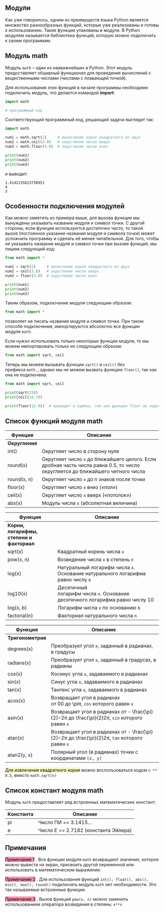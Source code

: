 ## Модули

Как уже говорилось, одним из преимуществ языка Python является множество разнообразных функций, которые уже реализованы и готовы к использованию. Такие функции упакованы в модули. В Python модулем называется библиотека функций, которую можно подключать к своим программам.

## Модуль math

Модуль `math` – один из наиважнейших в Python. Этот модуль предоставляет обширный функционал для проведения вычислений с вещественными числами (числами с плавающей точкой).

Для использования этих функций в начале программы необходимо подключить модуль, что делается командой **import**:

```python
import math

# программный код
```

Соответствующий программный код, решающий задачи выглядит так:

```python
import math

num1 = math.sqrt(2)     # вычисление корня квадратного из двух
num2 = math.ceil(3.8)   # округление числа вверх
num3 = math.floor(3.8)  # округление числа вниз

print(num1)
print(num2)
print(num3)
```

и выводит:

```no-highlight
1.4142135623730951
4
3
```

## Особенности подключения модулей

Как можно заметить из примера выше, для вызова функции мы вынуждены указывать название модуля и символ точки. С другой стороны, если функции используются достаточно часто, то такой вызов (постоянное указание названия модуля и символа точки) может усложнить программу и сделать её менее читабельной. Для того, чтобы не указывать название модуля и символ точки при вызове функций, мы пишем следующий код:

```python
from math import *

num1 = sqrt(2)     # вычисление корня квадратного из двух
num2 = ceil(3.8)   # округление числа вверх
num3 = floor(3.8)  # округление числа вниз

print(num1)
print(num2)
print(num3)
```

Таким образом, подключение модуля следующим образом:

```python
from math import *
```

позволяет не писать название модуля и символ точки. При таком способе подключения, импортируются абсолютно все функции модуля `math`.

Если нужно использовать только некоторые функции модуля, то мы можем импортировать только их следующим образом:

```python
from math import sqrt, ceil
```

Теперь мы можем вызывать функции `sqrt()` и `ceil()` без префикса `math.`, однако мы не можем вызвать функцию `floor()`, так как она не подключена:

```python
from math import sqrt, ceil

print(sqrt(25))
print(ceil(34.7))

print(floor(12.8))  # приведет к ошибке, так как функция floor не подключена
```

## Список функций модуля math

| Функция        | Описание                                                                                                                       |
| -------------- | ------------------------------------------------------------------------------------------------------------------------------ |
| **Округления** |                                                                                                                                |
| int()          | Округляет число в сторону нуля                                                                                                 |
| round(x)       | Округляет число `x` до ближайшего целого. Если дробная часть числа равна 0.5, то число округляется до ближайшего четного числа |
| round(x, n)    | Округляет число `x` до n знаков после точки                                                                                    |
| floor(x)       | Округляет число `x` вниз («пол»)                                                                                               |
| ceil(x)        | Округляет число `x` вверх («потолок»)                                                                                          |
| abs(x)         | Модуль числа `x` (абсолютная величина)                                                                                         |

| Функция                               | Описание                                                                         |
| ------------------------------------- | -------------------------------------------------------------------------------- |
| **Корни, логарифмы, степени и факториал** |                                                                                  |
| sqrt(x)                               | Квадратный корень числа `x`                                                      |
| pow(x, n)                             | Возведение числа `x` в степень `n`                                               |
| log(x)                                | Натуральный логарифм числа `x`. Основание натурального логарифма равно числу `e` |
| log10(x)                              | Десятичный логарифм числа `x`. Основание десятичного логарифма равно числу 10    |
| log(x, b)                             | Логарифм числа `x` по основанию `b`                                              |
| factorial(n)                          | Факториал натурального числа `n`                                                 |

| Функция           | Описание                                                                                        |
| ----------------- | ----------------------------------------------------------------------------------------------- |
| **Тригонометрия** |                                                                                                 |
| degrees(x)        | Преобразует угол `x`, заданный в радианах, в градусы                                            |
| radians(x)        | Преобразует угол `x`, заданный в градусах, в радианы                                            |
| cos(x)            | Косинус угла `x`, задаваемого в радианах                                                        |
| sin(x)            | Синус угла `x`, задаваемого в радианах                                                          |
| tan(x)            | Тангенс угла `x`, задаваемого в радианах                                                        |
| acos(x)           | Возвращает угол в радианах от 00 до \piπ, `cos` которого равен `x`                              |
| asin(x)           | Возвращает угол в радианах от - \frac{\pi}{2}−2π​ до \frac{\pi}{2}2π​, `sin` которого равен `x` |
| atan(x)           | Возвращает угол в радианах от - \frac{\pi}{2}−2π​ до \frac{\pi}{2}2π​, `tan` которого равен `x` |
| atan2(y, x)       | Полярный угол (в радианах) точки с координатами `(x, y)`                                        |

<mark style="background: #FFF3A3A6;">Для извлечения квадратного корня</mark> можно воспользоваться кодом `n ** 0.5`, вместо `math.sqrt(n)`

## Список констант модуля math

Модуль `math` предоставляет ряд встроенных математических констант:

| Константа | Описание                             |
| --------- | ------------------------------------ |
| pi        | Число ПИ == 3.1415...                |
| e         | Число Е == 2.7182 (константа Эйлера) |

## Примечания

<mark style="background: #FF5582A6;">Примечание 1</mark> . Все функции модуля `math` возвращают значение, которое можно вывести на экран, присвоить другой переменной или использовать в математическом выражении.

<mark style="background: #FF5582A6;">Примечание 2</mark> . Для использования функций `int(), float(), abs(), min(), max(), round()` подключать модуль `math` нет необходимости. Это так называемые встроенные функции.

<mark style="background: #FF5582A6;">Примечание 3</mark> . Вызов функций `pow(x, n)` можно заменить использованием оператора возведения в степень: `x**n`